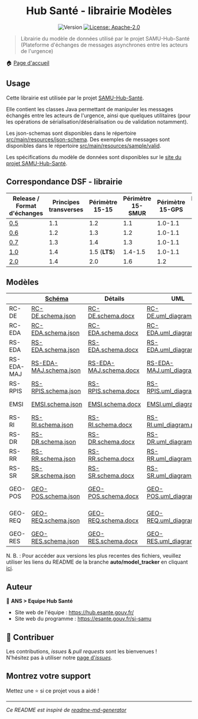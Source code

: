 <h1 align="center">Hub Santé - librairie Modèles</h1>
<p align="center">
  <img alt="Version" src="https://img.shields.io/badge/version-1.0-blue.svg?cacheSeconds=2592000" />
  <a href="#" target="_blank">
    <img alt="License: Apache-2.0" src="https://img.shields.io/badge/License-Apache_2.0-yellow.svg" />
  </a>
</p>

> Librairie du modèle de données utilisé par le projet SAMU-Hub-Santé (Plateforme d'échanges de messages asynchrones entre les acteurs de l'urgence)

🏠 [Page d'accueil](https://github.com/ansforge/SAMU-Hub-Modeles)

## Usage

Cette librairie est utilisée par le projet [SAMU-Hub-Santé](https://github/.com/ansforge/SAMU-Hub-Sante).

Elle contient les classes Java permettant de manipuler les messages échangés entre les acteurs de l'urgence, ainsi que quelques utilitaires (pour les opérations de sérialisation/désérialisation ou de validation notamment).

Les json-schemas sont disponibles dans le répertoire [src/main/resources/json-schema](src/main/resources/json-schema).
Des exemples de messages sont disponibles dans le répertoire [src/main/resources/sample/valid](src/main/resources/sample/valid).

Les spécifications du modèle de données sont disponibles sur le [site du projet SAMU-Hub-Santé](https://hub.esante.gouv.fr/).

## Correspondance DSF - librairie

|Release / <br>Format d'échanges|Principes transverses|Périmètre 15-15|Périmètre 15-SMUR|Périmètre 15-GPS|Périmètre 15-NexSIS|
|-|-|-|-|-|-|
|[0.5](https://github.com/ansforge/SAMU-Hub-Modeles/tree/0.5.1)|1.1|1.2|1.1|1.0-1.1|1.6|
|[0.6](https://github.com/ansforge/SAMU-Hub-Modeles/tree/0.6.0)|1.2|1.3|1.2|1.0-1.1|1.6|
|[0.7](https://github.com/ansforge/SAMU-Hub-Modeles/tree/0.7.0)|1.3|1.4|1.3|1.0-1.1|1.7|
|[1.0](https://github.com/ansforge/SAMU-Hub-Modeles/tree/1.0)|1.4|1.5 (**LTS**)|1.4-1.5|1.0-1.1|1.8|
|[2.0](https://github.com/ansforge/SAMU-Hub-Modeles/tree/2.0)|1.4|2.0|1.6|1.2|1.9|

## Modèles

|            | [Schéma](src/main/resources/json-schema/)                                       | Détails                                                                    | UML                                                                                | [Exemples](src/main/resources/sample/examples/)                       |
|------------|---------------------------------------------------------------------------------|----------------------------------------------------------------------------|------------------------------------------------------------------------------------|-----------------------------------------------------------------------|
| RC-DE      | [RC-DE.schema.json](src/main/resources/json-schema/RC-DE.schema.json)           | [RC-DE.schema.docx](csv_parser/out/RC-DE/RC-DE.schema.docx)                | [RC-DE.uml_diagram.pdf](csv_parser/out/RC-DE/RC-DE.uml_diagram.pdf)                | -                                                                     |
| RC-EDA     | [RC-EDA.schema.json](src/main/resources/json-schema/RC-EDA.schema.json)         | [RC-EDA.schema.docx](csv_parser/out/RC-EDA/RC-EDA.schema.docx)             | [RC-EDA.uml_diagram.pdf](csv_parser/out/RC-EDA/RC-EDA.uml_diagram.pdf)             | [Exemples RC-EDA](src/main/resources/sample/examples/RC-EDA/)         |
| RS-EDA     | [RS-EDA.schema.json](src/main/resources/json-schema/RS-EDA.schema.json)         | [RS-EDA.schema.docx](csv_parser/out/RS-EDA/RS-EDA.schema.docx)             | [RS-EDA.uml_diagram.pdf](csv_parser/out/RS-EDA/RS-EDA.uml_diagram.pdf)             | [Exemples RS-EDA](src/main/resources/sample/examples/RS-EDA/)         |
| RS-EDA-MAJ | [RS-EDA-MAJ.schema.json](src/main/resources/json-schema/RS-EDA-MAJ.schema.json) | [RS-EDA-MAJ.schema.docx](csv_parser/out/RS-EDA-MAJ/RS-EDA-MAJ.schema.docx) | [RS-EDA-MAJ.uml_diagram.pdf](csv_parser/out/RS-EDA-MAJ/RS-EDA-MAJ.uml_diagram.pdf) | [Exemples RS-EDA-MAJ](src/main/resources/sample/examples/RS-EDA-MAJ/) |
| RS-RPIS    | [RS-RPIS.schema.json](src/main/resources/json-schema/RS-RPIS.schema.json)       | [RS-RPIS.schema.docx](csv_parser/out/RS-RPIS/RS-RPIS.schema.docx)          | [RS-RPIS.uml_diagram.pdf](csv_parser/out/RS-RPIS/RS-RPIS.uml_diagram.pdf)          | [Exemples RS-RPIS](src/main/resources/sample/examples/RS-RPIS/)       |
| EMSI       | [EMSI.schema.json](src/main/resources/json-schema/EMSI.schema.json)             | [EMSI.schema.docx](csv_parser/out/EMSI/EMSI.schema.docx)                   | [EMSI.uml_diagram.pdf](csv_parser/out/EMSI/EMSI.uml_diagram.pdf)                   | [Exemples EMSI](src/main/resources/sample/examples/EMSI/)             |
| RS-RI      | [RS-RI.schema.json](src/main/resources/json-schema/RS-RI.schema.json)           | [RS-RI.schema.docx](csv_parser/out/RS-RI/RS-RI.schema.docx)                | [RS-RI.uml_diagram.pdf](csv_parser/out/RS-RI/RS-RI.uml_diagram.pdf)                | [Exemples RS-RI](src/main/resources/sample/examples/RS-RI/)           |
| RS-DR      | [RS-DR.schema.json](src/main/resources/json-schema/RS-DR.schema.json)           | [RS-DR.schema.docx](csv_parser/out/RS-DR/RS-DR.schema.docx)                | [RS-DR.uml_diagram.pdf](csv_parser/out/RS-DR/RS-DR.uml_diagram.pdf)                | [Exemples RS-DR](src/main/resources/sample/examples/RS-DR/)           |
| RS-RR      | [RS-RR.schema.json](src/main/resources/json-schema/RS-RR.schema.json)           | [RS-RR.schema.docx](csv_parser/out/RS-RR/RS-RR.schema.docx)                | [RS-RR.uml_diagram.pdf](csv_parser/out/RS-RR/RS-RR.uml_diagram.pdf)                | [Exemples RS-RR](src/main/resources/sample/examples/RS-RR/)           |
| RS-SR      | [RS-SR.schema.json](src/main/resources/json-schema/RS-SR.schema.json)           | [RS-SR.schema.docx](csv_parser/out/RS-SR/RS-SR.schema.docx)                | [RS-SR.uml_diagram.pdf](csv_parser/out/RS-SR/RS-SR.uml_diagram.pdf)                | [Exemples RS-SR](src/main/resources/sample/examples/RS-SR/)           |
| GEO-POS    | [GEO-POS.schema.json](src/main/resources/json-schema/GEO-POS.schema.json)       | [GEO-POS.schema.docx](csv_parser/out/GEO-POS/GEO-POS.schema.docx)          | [GEO-POS.uml_diagram.pdf](csv_parser/out/GEO-POS/GEO-POS.uml_diagram.pdf)          | [Exemples GEO-POS](src/main/resources/sample/examples/GEO-POS/)       |
| GEO-REQ    | [GEO-REQ.schema.json](src/main/resources/json-schema/GEO-REQ.schema.json)       | [GEO-REQ.schema.docx](csv_parser/out/GEO-REQ/GEO-REQ.schema.docx)          | [GEO-REQ.uml_diagram.pdf](csv_parser/out/GEO-REQ/GEO-REQ.uml_diagram.pdf)          | [Exemples GEO-REQ](src/main/resources/sample/examples/GEO-REQ/)       |
| GEO-RES    | [GEO-RES.schema.json](src/main/resources/json-schema/GEO-RES.schema.json)       | [GEO-RES.schema.docx](csv_parser/out/GEO-RES/GEO-RES.schema.docx)          | [GEO-RES.uml_diagram.pdf](csv_parser/out/GEO-RES/GEO-RES.uml_diagram.pdf)          | [Exemples GEO-RES](src/main/resources/sample/examples/GEO-RES/)       |

N. B. : Pour accéder aux versions les plus recentes des fichiers, veuillez utiliser les liens du README de la branche **auto/model_tracker** en cliquant [ici](https://github.com/ansforge/SAMU-Hub-Modeles/tree/auto/model_tracker?tab=readme-ov-file#modèles).

## Auteur

👤 **ANS > Equipe Hub Santé**

* Site web de l'équipe : https://hub.esante.gouv.fr/
* Site web du programme : https://esante.gouv.fr/si-samu

## 🤝 Contribuer

Les contributions, *issues* & *pull requests* sont les bienvenues !
<br />N'hésitez pas à utiliser notre [page d'*issues*](https://github.com/ansforge/SAMU-Hub-Modeles/issues).

## Montrez votre support

Mettez une ⭐️ si ce projet vous a aidé !

***
_Ce README est inspiré de [readme-md-generator](https://github.com/kefranabg/readme-md-generator)_
